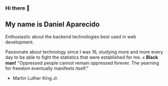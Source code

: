 ### Hi there 👋
## My name is Daniel Aparecido

Enthusiastic about the backend technologies best used in web development.

Passionate about technology since I was 16, studying more and more every day to be able to fight the statistics that were established for me.
:fist: **Black man!**
"Oppressed people cannot remain oppressed forever. The yearning for freedom eventually manifests itself."
- Martin Luther King Jr.


<!--
**oaparecido1/oaparecido1** is a ✨ _special_ ✨ repository because its `README.md` (this file) appears on your GitHub profile.

Here are some ideas to get you started:

- 🔭 I’m currently working on ...
- 🌱 I’m currently learning ...
- 👯 I’m looking to collaborate on ...
- 🤔 I’m looking for help with ...
- 💬 Ask me about ...
- 📫 How to reach me: ...
- 😄 Pronouns: ...
- ⚡ Fun fact: ...
-->
